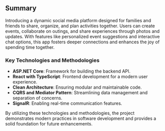 ## Summary

Introducing a dynamic social media platform designed for families and friends to share, organize, and plan activities together. Users can create events, collaborate on outings, and share experiences through photos and updates. With features like personalized event suggestions and interactive chat options, this app fosters deeper connections and enhances the joy of spending time together.

### Key Technologies and Methodologies

- **ASP.NET Core**: Framework for building the backend API.
- **React with TypeScript**: Frontend development for a modern user experience.
- **Clean Architecture**: Ensuring modular and maintainable code.
- **CQRS and Mediator Pattern**: Streamlining data management and separation of concerns.
- **SignalR**: Enabling real-time communication features.

By utilizing these technologies and methodologies, the project demonstrates modern practices in software development and provides a solid foundation for future enhancements.
